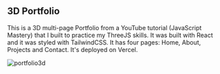 ## 3D Portfolio

This is a 3D multi-page Portfolio from a YouTube tutorial (JavaScript Mastery) that I built to practice my ThreeJS skills. It was built with React and it was styled with TailwindCSS. It has four pages: Home, About, Projects and Contact. It's deployed on Vercel.

![portfolio3d](https://github.com/user-attachments/assets/84d1e90b-32ce-42eb-8a4a-d95a2a38e7dc)
